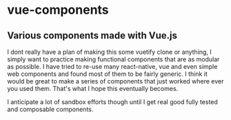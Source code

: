 # vue-components
## Various components made with Vue.js


I dont really have a plan of making this some vuetify clone or anything, I simply want to practice making functional components that are as modular as possible. 
I have tried to re-use many react-native, vue and even simple web components and found most of them to be fairly generic. I think it would be great
to make a series of components that just worked where ever you used them. That's what I hope this eventually becomes.

I anticipate a lot of sandbox efforts though until I get real good fully tested and composable components.
